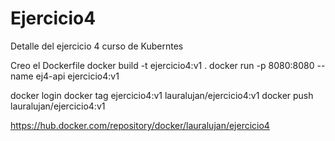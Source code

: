 # Ejercicio4
Detalle del ejercicio 4 curso de Kuberntes

Creo el Dockerfile
docker build -t ejercicio4:v1 .
docker run -p 8080:8080 --name ej4-api ejercicio4:v1

docker login
docker tag ejercicio4:v1 lauralujan/ejercicio4:v1
docker push lauralujan/ejercicio4:v1


https://hub.docker.com/repository/docker/lauralujan/ejercicio4
